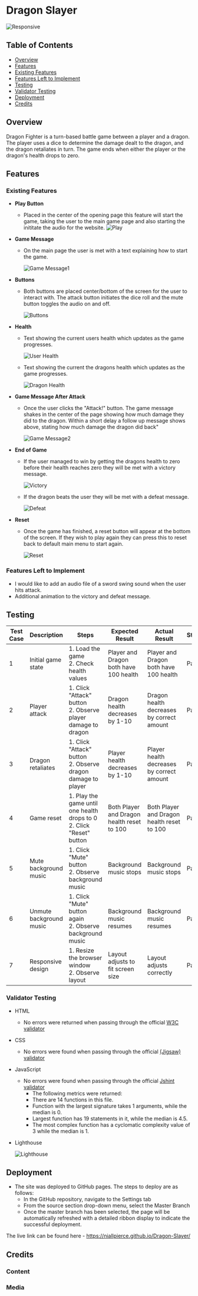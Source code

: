 # Dragon Slayer

![Responsive](screenshots/responsive.png)

## Table of Contents
- [Overview](#overview)
- [Features](#features)
- [Existing Features](#existing-features)
- [Features Left to Implement](#features-left-to-implement)
- [Testing](#testing)
- [Validator Testing](#validator-testing)
- [Deployment](#deployment)
- [Credits](#credits)


## Overview
Dragon Fighter is a turn-based battle game between a player and a dragon. The player uses a dice to determine the damage dealt to the dragon, and the dragon retaliates in turn. The game ends when either the player or the dragon's health drops to zero.


## Features 



### Existing Features
- __Play Button__

  - Placed in the center of the opening page this feature will start the game, taking the user to the main game page and also starting the inititate the audio for the website.
![Play](screenshots/playgamebutton.png)

- __Game Message__

  - On the main page the user is met with a text explaining how to start the game.
  
    ![Game Message1](screenshots/gamemessage1.png)

- __Buttons__

  - Both buttons are placed center/bottom of the screen for the user to interact with. The attack button initiates the dice roll and the mute button toggles the audio on and off.

    ![Buttons](screenshots/buttons.png)

- __Health__

  - Text showing the current users health which updates as the game progresses.

    ![User Health](screenshots/userhealth.png)

  - Text showing the current the dragons health which updates as the game progresses.

    ![Dragon Health](screenshots/dragonhealth.png)


- __Game Message After Attack__

  - Once the user clicks the "Attack!" button. The game message shakes in the center of the page showing how much damage they did to the dragon. Within a short delay a follow up message shows above, stating how much damage the dragon did back"

    ![Game Message2](screenshots/gamemessage2.png)

- __End of Game__

  - If the user managed to win by getting the dragons health to zero before their health reaches zero they will be met with a victory message.

    ![Victory](screenshots/victory.png)

  - If the dragon beats the user they will be met with a defeat message.

    ![Defeat](screenshots/defeat.png)

- __Reset__

  - Once the game has finished, a reset button will appear at the bottom of the screen. If they wish to play again they can press this to reset back to default main menu to start again.

    ![Reset](screenshots/reset.png)



### Features Left to Implement

- I would like to add an audio file of a sword swing sound when the user hits attack.
- Additional animation to the victory and defeat message.


## Testing 

| Test Case | Description | Steps | Expected Result | Actual Result | Status |
|-----------|-------------|-------|-----------------|---------------|--------|
| 1 | Initial game state | 1. Load the game <br> 2. Check health values | Player and Dragon both have 100 health | Player and Dragon both have 100 health | Pass |
| 2 | Player attack | 1. Click "Attack" button <br> 2. Observe player damage to dragon | Dragon health decreases by 1-10 | Dragon health decreases by correct amount | Pass |
| 3 | Dragon retaliates | 1. Click "Attack" button <br> 2. Observe dragon damage to player | Player health decreases by 1-10 | Player health decreases by correct amount | Pass |
| 4 | Game reset | 1. Play the game until one health drops to 0 <br> 2. Click "Reset" button | Both Player and Dragon health reset to 100 | Both Player and Dragon health reset to 100 | Pass |
| 5 | Mute background music | 1. Click "Mute" button <br> 2. Observe background music | Background music stops | Background music stops | Pass |
| 6 | Unmute background music | 1. Click "Mute" button again <br> 2. Observe background music | Background music resumes | Background music resumes | Pass |
| 7 | Responsive design | 1. Resize the browser window <br> 2. Observe layout | Layout adjusts to fit screen size | Layout adjusts correctly | Pass |



### Validator Testing 
- HTML
    - No errors were returned when passing through the official [W3C validator](https://validator.w3.org/nu/?doc=https%3A%2F%2Fcode-institute-org.github.io%2Flove-maths%2F)
- CSS
    - No errors were found when passing through the official [(Jigsaw) validator](https://jigsaw.w3.org/css-validator/validator)
- JavaScript
    - No errors were found when passing through the official [Jshint validator](https://jshint.com/)
      - The following metrics were returned: 
      - There are 14 functions in this file.
      - Function with the largest signature takes 1 arguments, while the median is 0.
      - Largest function has 19 statements in it, while the median is 4.5.
      - The most complex function has a cyclomatic complexity value of 3 while the median is 1.
- Lighthouse

    ![Lighthouse](screenshots/lighthouse.png)

## Deployment

- The site was deployed to GitHub pages. The steps to deploy are as follows: 
  - In the GitHub repository, navigate to the Settings tab 
  - From the source section drop-down menu, select the Master Branch
  - Once the master branch has been selected, the page will be automatically refreshed with a detailed ribbon display to indicate the successful deployment. 

The live link can be found here - https://niallpierce.github.io/Dragon-Slayer/


## Credits 


### Content 



### Media






